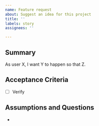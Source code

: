 ```yaml
---
name: Feature request
about: Suggest an idea for this project
title: ''
labels: story
assignees: ''

---
```


## Summary

As user X, I want Y to happen so that Z.

## Acceptance Criteria

- [ ] Verify

## Assumptions and Questions

-
